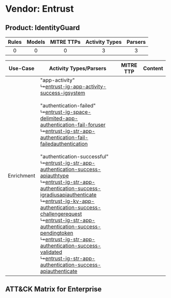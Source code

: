 Vendor: Entrust
===============
Product: IdentityGuard
----------------------
| Rules | Models | MITRE TTPs | Activity Types | Parsers |
|:-----:|:------:|:----------:|:--------------:|:-------:|
|   0   |   0    |     0      |       3        |    3    |

|  Use-Case  | Activity Types/Parsers    | MITRE TTP | Content    |
|:----------:| ---- | --------- | ---- |
| Enrichment |  "app-activity"<br> ↳[entrust-ig-app-activity-success-igsystem](Ps/pC_entrustigappactivitysuccessigsystem.md)<br><br> "authentication-failed"<br> ↳[entrust-ig-space-delimited-app-authentication-fail-foruser](Ps/pC_entrustigspacedelimitedappauthenticationfailforuser.md)<br> ↳[entrust-ig-str-app-authentication-fail-failedauthentication](Ps/pC_entrustigstrappauthenticationfailfailedauthentication.md)<br><br> "authentication-successful"<br> ↳[entrust-ig-str-app-authentication-success-apiauthtype](Ps/pC_entrustigstrappauthenticationsuccessapiauthtype.md)<br> ↳[entrust-ig-str-app-authentication-success-igradiusapiauthenticate](Ps/pC_entrustigstrappauthenticationsuccessigradiusapiauthenticate.md)<br> ↳[entrust-ig-kv-app-authentication-success-challengerequest](Ps/pC_entrustigkvappauthenticationsuccesschallengerequest.md)<br> ↳[entrust-ig-str-app-authentication-success-pendingtoken](Ps/pC_entrustigstrappauthenticationsuccesspendingtoken.md)<br> ↳[entrust-ig-str-app-authentication-success-validated](Ps/pC_entrustigstrappauthenticationsuccessvalidated.md)<br> ↳[entrust-ig-str-app-authentication-success-apiauthenticate](Ps/pC_entrustigstrappauthenticationsuccessapiauthenticate.md)<br> |    | [](RM/r_m_entrust_identityguard_Enrichment.md) |

ATT&CK Matrix for Enterprise
----------------------------
